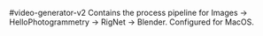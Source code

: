 #video-generator-v2
Contains the process pipeline for Images -> HelloPhotogrammetry -> RigNet -> Blender. Configured for MacOS.

